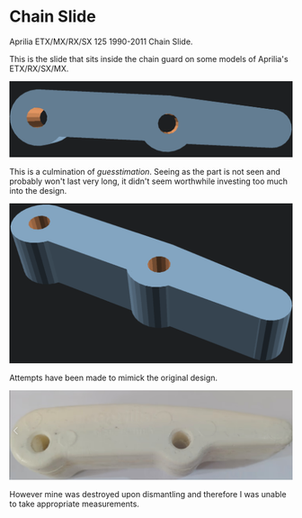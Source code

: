 # Chain Slide

Aprilia ETX/MX/RX/SX 125 1990-2011 Chain Slide.

This is the slide that sits inside the chain guard on some models of Aprilia's ETX/RX/SX/MX.

![](../images/top.png)

This is a culmination of _guesstimation_. Seeing as the part is not seen and probably won't last very long, it didn't seem worthwhile investing too much into the design.

![](../images/angle.png)

Attempts have been made to mimick the original design.

![](../images/original.png)

However mine was destroyed upon dismantling and therefore I was unable to take appropriate measurements.
